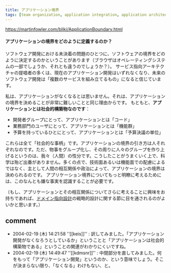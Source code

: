```yaml
---
title: アプリケーション境界
tags: [team organization, application integration, application architecture]
---
```


https://martinfowler.com/bliki/ApplicationBoundary.html

#### アプリケーションの境界をどのように定義するのか？

ソフトウェア開発における未決着の問題のひとつに、ソフトウェアの境界をどのように決定するのかということがあります（ブラウザはオペレーティングシステムの一部でしょうか、それとも違うのでしょうか？）。
サービス指向アーキテクチャの提唱者の多くは、現在のアプリケーション開発はいずれなくなり、未来のソフトウェア開発は「複数のサービスを組み立てるもの」になると信じています。

私は、アプリケーションがなくなるとは思いません。それは、アプリケーションの境界を決めることが非常に難しいことと同じ理由からです。
もともと、**アプリケーションとは社会的構築物なのです**：

* 開発者グループにとって、アプリケーションとは「コード」
* 業務部門のユーザにとって、アプリケーションとは「機能群」
* 予算を持っているひとにとって、アプリケーションとは「予算決議の単位」

これらは全て「社会的な事柄」です。アプリケーションの境界の引き方は人それぞれなのです。ただ、物事をグループ化し、その周りに人々のグループを作り上げるというのは、我々（人間）の性分です。こうしたことがうまくいく上で、科学は殆ど出番がありません。多くの点で、技術面あるいは機能面での配慮によるではなく、主として人間の相互関係や政治によって、アプリケーションの境界は決められるのです。
アプリケーション境界についてもっと明瞭に考えるためには、このなんとも嫌な事実を認識することが必要です。

（もし、アプリケーションとその相互関係についてさらに考えることに興味をお持ちであれば、[ドメイン指向設計](http://www.amazon.com/exec/obidos/tg/detail/-/0321125215)の戦略的設計に関する節に目を通されるのがよいかと思います。）

## comment

* 2004-02-19 (木) 14:21:58 ''[[keis]]'' : 訳してみました。「アプリケーション開発がなくなろうとしているか」ということと「アプリケーションは社会的構築物である」ということの関連がわかりにくいですね。
* 2004-02-19 (木) 14:49:47 ''[[kdmsnr]]'' : 中間部分を直してみました。何をもって「アプリケーション開発」というのか、という意味でしょう。そこが決まらない限り、「なくなる」わけもない、と。
